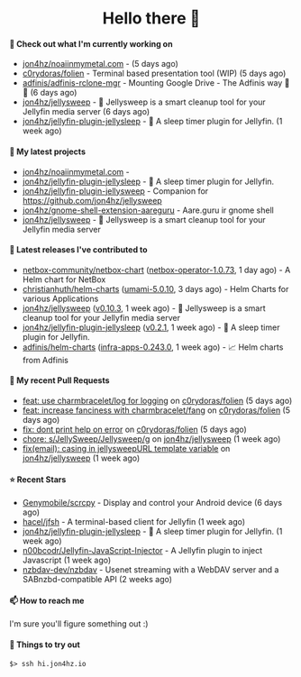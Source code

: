 <h1 align=center>Hello there 👋</h1>

#### 👷 Check out what I'm currently working on

- [jon4hz/noaiinmymetal.com](https://github.com/jon4hz/noaiinmymetal.com) -  (5 days ago)
- [c0rydoras/folien](https://github.com/c0rydoras/folien) - Terminal based presentation tool (WIP) (5 days ago)
- [adfinis/adfinis-rclone-mgr](https://github.com/adfinis/adfinis-rclone-mgr) - Mounting Google Drive - The Adfinis way 🧙✨ (6 days ago)
- [jon4hz/jellysweep](https://github.com/jon4hz/jellysweep) - 🧹 Jellysweep is a smart cleanup tool for your Jellyfin media server (6 days ago)
- [jon4hz/jellyfin-plugin-jellysleep](https://github.com/jon4hz/jellyfin-plugin-jellysleep) - 🌙 A sleep timer plugin for Jellyfin. (1 week ago)

#### 🌱 My latest projects

- [jon4hz/noaiinmymetal.com](https://github.com/jon4hz/noaiinmymetal.com) - 
- [jon4hz/jellyfin-plugin-jellysleep](https://github.com/jon4hz/jellyfin-plugin-jellysleep) - 🌙 A sleep timer plugin for Jellyfin.
- [jon4hz/jellyfin-plugin-jellysweep](https://github.com/jon4hz/jellyfin-plugin-jellysweep) - Companion for https://github.com/jon4hz/jellysweep
- [jon4hz/gnome-shell-extension-aareguru](https://github.com/jon4hz/gnome-shell-extension-aareguru) - Aare.guru ir gnome shell
- [jon4hz/jellysweep](https://github.com/jon4hz/jellysweep) - 🧹 Jellysweep is a smart cleanup tool for your Jellyfin media server

#### 🔭 Latest releases I've contributed to

- [netbox-community/netbox-chart](https://github.com/netbox-community/netbox-chart) ([netbox-operator-1.0.73](https://github.com/netbox-community/netbox-chart/releases/tag/netbox-operator-1.0.73), 1 day ago) - A Helm chart for NetBox
- [christianhuth/helm-charts](https://github.com/christianhuth/helm-charts) ([umami-5.0.10](https://github.com/christianhuth/helm-charts/releases/tag/umami-5.0.10), 3 days ago) - Helm Charts for various Applications
- [jon4hz/jellysweep](https://github.com/jon4hz/jellysweep) ([v0.10.3](https://github.com/jon4hz/jellysweep/releases/tag/v0.10.3), 1 week ago) - 🧹 Jellysweep is a smart cleanup tool for your Jellyfin media server
- [jon4hz/jellyfin-plugin-jellysleep](https://github.com/jon4hz/jellyfin-plugin-jellysleep) ([v0.2.1](https://github.com/jon4hz/jellyfin-plugin-jellysleep/releases/tag/v0.2.1), 1 week ago) - 🌙 A sleep timer plugin for Jellyfin.
- [adfinis/helm-charts](https://github.com/adfinis/helm-charts) ([infra-apps-0.243.0](https://github.com/adfinis/helm-charts/releases/tag/infra-apps-0.243.0), 1 week ago) - 📈 Helm charts from Adfinis

#### 🔨 My recent Pull Requests

- [feat: use charmbracelet/log for logging](https://github.com/c0rydoras/folien/pull/8) on [c0rydoras/folien](https://github.com/c0rydoras/folien) (5 days ago)
- [feat: increase fanciness with charmbracelet/fang](https://github.com/c0rydoras/folien/pull/7) on [c0rydoras/folien](https://github.com/c0rydoras/folien) (5 days ago)
- [fix: dont print help on error](https://github.com/c0rydoras/folien/pull/6) on [c0rydoras/folien](https://github.com/c0rydoras/folien) (5 days ago)
- [chore: s/JellySweep/Jellysweep/g](https://github.com/jon4hz/jellysweep/pull/63) on [jon4hz/jellysweep](https://github.com/jon4hz/jellysweep) (1 week ago)
- [fix(email): casing in jellysweepURL template variable](https://github.com/jon4hz/jellysweep/pull/62) on [jon4hz/jellysweep](https://github.com/jon4hz/jellysweep) (1 week ago)

#### ⭐ Recent Stars

- [Genymobile/scrcpy](https://github.com/Genymobile/scrcpy) - Display and control your Android device (6 days ago)
- [hacel/jfsh](https://github.com/hacel/jfsh) - A terminal-based client for Jellyfin (1 week ago)
- [jon4hz/jellyfin-plugin-jellysleep](https://github.com/jon4hz/jellyfin-plugin-jellysleep) - 🌙 A sleep timer plugin for Jellyfin. (1 week ago)
- [n00bcodr/Jellyfin-JavaScript-Injector](https://github.com/n00bcodr/Jellyfin-JavaScript-Injector) - A Jellyfin plugin to inject Javascript (1 week ago)
- [nzbdav-dev/nzbdav](https://github.com/nzbdav-dev/nzbdav) - Usenet streaming with a WebDAV server and a SABnzbd-compatible API (2 weeks ago)

#### 📫 How to reach me
I'm sure you'll figure something out :)

#### 👀 Things to try out
```
$> ssh hi.jon4hz.io
```